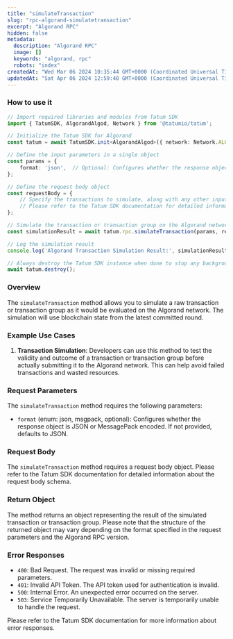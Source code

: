 ```yaml
---
title: "simulateTransaction"
slug: "rpc-algorand-simulatetransaction"
excerpt: "Algorand RPC"
hidden: false
metadata: 
  description: "Algorand RPC"
  image: []
  keywords: "algorand, rpc"
  robots: "index"
createdAt: "Wed Mar 06 2024 10:35:44 GMT+0000 (Coordinated Universal Time)"
updatedAt: "Sat Apr 06 2024 12:59:40 GMT+0000 (Coordinated Universal Time)"
---
```




### How to use it

```typescript
// Import required libraries and modules from Tatum SDK
import { TatumSDK, AlgorandAlgod, Network } from '@tatumio/tatum';

// Initialize the Tatum SDK for Algorand
const tatum = await TatumSDK.init<AlgorandAlgod>({ network: Network.ALGORAND_ALGOD });

// Define the input parameters in a single object
const params = {
    format: 'json',  // Optional: Configures whether the response object is JSON or MessagePack encoded. If not provided, defaults to JSON.
};

// Define the request body object
const requestBody = {
    // Specify the transactions to simulate, along with any other inputs.
    // Please refer to the Tatum SDK documentation for detailed information about the request body schema.
};

// Simulate the transaction or transaction group on the Algorand network
const simulationResult = await tatum.rpc.simulateTransaction(params, requestBody);

// Log the simulation result
console.log('Algorand Transaction Simulation Result:', simulationResult);

// Always destroy the Tatum SDK instance when done to stop any background processes
await tatum.destroy();
```

### Overview

The `simulateTransaction` method allows you to simulate a raw transaction or transaction group as it would be evaluated on the Algorand network. The simulation will use blockchain state from the latest committed round.

### Example Use Cases

1. **Transaction Simulation**: Developers can use this method to test the validity and outcome of a transaction or transaction group before actually submitting it to the Algorand network. This can help avoid failed transactions and wasted resources.

### Request Parameters

The `simulateTransaction` method requires the following parameters:

- `format` (enum: json, msgpack, optional): Configures whether the response object is JSON or MessagePack encoded. If not provided, defaults to JSON.

### Request Body

The `simulateTransaction` method requires a request body object. Please refer to the Tatum SDK documentation for detailed information about the request body schema.

### Return Object

The method returns an object representing the result of the simulated transaction or transaction group. Please note that the structure of the returned object may vary depending on the format specified in the request parameters and the Algorand RPC version.

### Error Responses

- `400`: Bad Request. The request was invalid or missing required parameters.
- `401`: Invalid API Token. The API token used for authentication is invalid.
- `500`: Internal Error. An unexpected error occurred on the server.
- `503`: Service Temporarily Unavailable. The server is temporarily unable to handle the request.

Please refer to the Tatum SDK documentation for more information about error responses.
